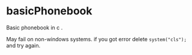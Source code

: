 # basicPhonebook
Basic phonebook in c .

May fail on non-windows systems. if you got error delete ```system("cls");``` and try again.
